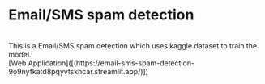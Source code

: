 <h1>Email/SMS spam detection</h1>
<br>
This is a Email/SMS spam detection which uses kaggle dataset to train the model.
<br>
[Web Application]([(https://email-sms-spam-detection-9o9nyfkatd8pqyvtskhcar.streamlit.app/)])
